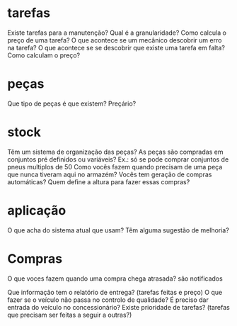# tarefas
Existe tarefas para a manutenção?
Qual é a granularidade?
Como calcula o preço de uma tarefa?
O que acontece se um mecânico descobrir um erro na tarefa?
O que acontece se se descobrir que existe uma tarefa em falta?
Como calculam o preço?


# peças
Que tipo de peças é que existem? Preçário?

# stock
Têm um sistema de organização das peças?
As peças são compradas em conjuntos pré definidos ou variáveis? Ex.: só se pode comprar conjuntos de pneus multiplos de 50 
Como vocês fazem quando precisam de uma peça que nunca tiveram aqui no armazém?
Vocês tem geração de compras automáticas? Quem define a altura para fazer essas compras?

# aplicação
O que acha do sistema atual que usam?
Têm alguma sugestão de melhoria?

# Compras
O que voces fazem quando uma compra chega atrasada? são notificados

Que informação tem o relatório de entrega? (tarefas feitas e preço)
O que fazer se o veículo não passa no controlo de qualidade?
É preciso dar entrada do veículo no concessionário?
Existe prioridade de tarefas? (tarefas que precisam ser feitas a seguir a outras?)

